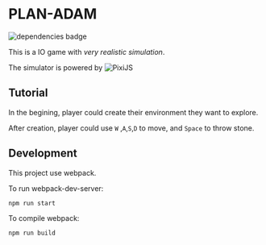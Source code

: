 # PLAN-ADAM

![dependencies badge](https://david-dm.org/charlie890414/PLAN-ADAM.svg)

This is a IO game with *very realistic simulation*.

The simulator is powered by ![PixiJS](https://pixijs.download/pixijs-banner-v5.png)

## Tutorial
In the begining, player could create their environment they want to explore.

After creation, player could use `W` ,`A`,`S`,`D` to move, and `Space` to throw stone.

## Development

This project use webpack.

To run webpack-dev-server:
```
npm run start
```

To compile webpack:
```
npm run build
```
